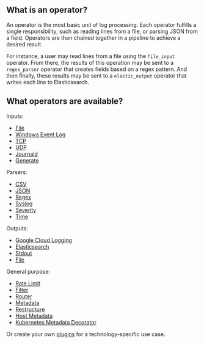 ## What is an operator?
An operator is the most basic unit of log processing. Each operator fulfills a single responsibility, such as reading lines from a file, or parsing JSON from a field. Operators are then chained together in a pipeline to achieve a desired result.

For instance, a user may read lines from a file using the `file_input` operator. From there, the results of this operation may be sent to a `regex_parser` operator that creates fields based on a regex pattern. And then finally, these results may be sent to a `elastic_output` operator that writes each line to Elasticsearch.


## What operators are available?

Inputs:
- [File](/docs/operators/file_input.md)
- [Windows Event Log](/docs/operators/windows_eventlog_input.md)
- [TCP](/docs/operators/tcp_input.md)
- [UDP](/docs/operators/udp_input.md)
- [Journald](/docs/operators/journald_input.md)
- [Generate](/docs/operators/generate_input.md)

Parsers:
- [CSV](/docs/operators/csv_parser.md)
- [JSON](/docs/operators/json_parser.md)
- [Regex](/docs/operators/regex_parser.md)
- [Syslog](/docs/operators/syslog_parser.md)
- [Severity](/docs/operators/severity_parser.md)
- [Time](/docs/operators/time_parser.md)

Outputs:
- [Google Cloud Logging](/docs/operators/google_cloud_output.md)
- [Elasticsearch](/docs/operators/elastic_output.md)
- [Stdout](/docs/operators/stdout.md)
- [File](docs/operators/file_output.md)

General purpose:
- [Rate Limit](/docs/operators/rate_limit.md)
- [Filter](/docs/operators/filter.md)
- [Router](/docs/operators/router.md)
- [Metadata](/docs/operators/metadata.md)
- [Restructure](/docs/operators/restructure.md)
- [Host Metadata](/docs/operators/host_metadata.md)
- [Kubernetes Metadata Decorator](/docs/operators/k8s_metadata_decorator.md)

Or create your own [plugins](/docs/plugins.md) for a technology-specific use case.

